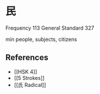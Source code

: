 # 民
Frequency 113
General Standard 327

mín
people, subjects, citizens

## References
- [[HSK 4]]
- [[5 Strokes]]
- [[氏 Radical]]